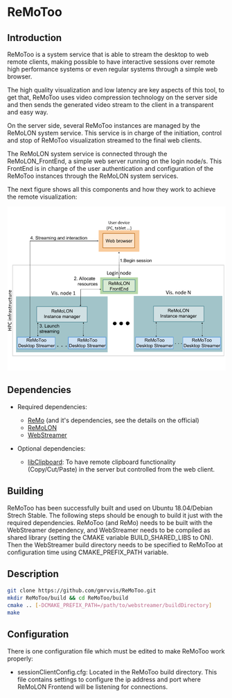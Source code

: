 ReMoToo
=====================================================
## Introduction

ReMoToo is a system service that is able to stream the desktop to web remote
clients, making possible to have interactive sessions over remote high performance 
systems or even regular systems through a simple web browser. 

The high quality visualization and low latency are key aspects of this tool, 
to get that, ReMoToo uses video compression technology on the server side 
and then sends the generated video stream to the client in a transparent 
and easy way.

On the server side, several ReMoToo instances are managed by the ReMoLON system service. This
service is in charge of the initiation, control and stop of ReMoToo visualization
streamed to the final web clients.

The ReMoLON system service is connected through the ReMoLON_FrontEnd, a simple web
server running on the login node/s. This FrontEnd is in charge of the user 
authentication and configuration of the ReMoToo instances through the ReMoLON system services.

The next figure shows all this components and how they work to achieve 
the remote visualization:

![Remote Rendering Infrastructure](Graph.png)

## Dependencies
* Required dependencies:
    * [ReMo](https://github.com/HBPVIS/remo) (and it's dependencies, see the details on the official)
    * [ReMoLON](https://github.com/HBPVIS/remolon)
    * [WebStreamer](https://github.com/HBPVIS/webstreamer)

* Optional dependencies:
    * [libClipboard](https://github.com/jtanx/libclipboard): To have remote clipboard
    functionality (Copy/Cut/Paste) in the server but controlled from the web client.

## Building

ReMoToo has been successfully built and used on Ubuntu 18.04/Debian Strech Stable.
The following steps should be enough to build it just with the required dependencies.
ReMoToo (and ReMo) needs to be built with the WebStreamer dependency, and WebStreamer
needs to be compiled as shared library (setting the CMAKE variable BUILD_SHARED_LIBS
to ON). Then the WebStreamer build directory needs to be specified to ReMoToo at configuration
time using CMAKE_PREFIX_PATH variable.

## Description

```bash
git clone https://github.com/gmrvvis/ReMoToo.git
mkdir ReMoToo/build && cd ReMoToo/build
cmake .. [-DCMAKE_PREFIX_PATH=/path/to/webstreamer/buildDirectory]
make
```

## Configuration
There is one configuration file which must be edited to make ReMoToo work properly:

* sessionClientConfig.cfg: Located in the ReMoToo build directory. This file 
contains settings to configure the ip address and port where ReMoLON Frontend 
will be listening for connections.
